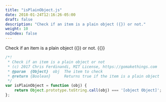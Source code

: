 ```yaml
---
title: "isPlainObject.js"
date: 2018-01-24T12:16:26-05:00
draft: false
description: "Check if an item is a plain object ({}) or not."
weight: 10
noIndex: false
---
```


Check if an item is a plain object ({}) or not. {{<learn-how url="https://gomakethings.com/how-to-check-if-something-is-an-object-with-vanilla-javascript/">}}

```js
/*!
 * Check if an item is a plain object or not
 * (c) 2017 Chris Ferdinandi, MIT License, https://gomakethings.com
 * @param  {Object}  obj  The item to check
 * @return {Boolean}      Returns true if the item is a plain object
 */
var isPlainObject = function (obj) {
	return Object.prototype.toString.call(obj) === '[object Object]';
};
```